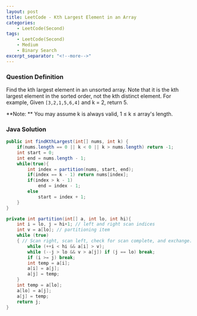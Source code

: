 ```yaml
---
layout: post
title: LeetCode - Kth Largest Element in an Array
categories:
    - LeetCode(Second)
tags:
    - LeetCode(Second)
    - Medium
    - Binary Search
excerpt_separator: "<!--more-->"
---
```


### Question Definition
Find the kth largest element in an unsorted array. Note that it is the kth largest element in the sorted order, not the kth distinct element.
For example,
Given `[3,2,1,5,6,4]` and k = 2, return 5.

**Note: **
You may assume k is always valid, 1 ≤ k ≤ array's length.
### Java Solution
```java
public int findKthLargest(int[] nums, int k) {
    if(nums.length == 0 || k < 0 || k > nums.length) return -1;
    int start = 0;
    int end = nums.length - 1;
    while(true){
        int index = partition(nums, start, end);
        if(index == k - 1) return nums[index];
        if(index > k - 1)
            end = index - 1;
        else
            start = index + 1;
    }
}

private int partition(int[] a, int lo, int hi){
    int i = lo, j = hi+1; // left and right scan indices
    int v = a[lo]; // partitioning item
    while (true)
    { // Scan right, scan left, check for scan complete, and exchange.
        while (++i < hi && a[i] > v);
        while (--j > lo && v > a[j]) if (j == lo) break;
        if (i >= j) break;
        int temp = a[i];
        a[i] = a[j];
        a[j] = temp;
    }
    int temp = a[lo];
    a[lo] = a[j];
    a[j] = temp;
    return j;
}
```